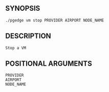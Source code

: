 ## SYNOPSIS
    ./pgedge vm stop PROVIDER AIRPORT NODE_NAME
 
## DESCRIPTION
    Stop a VM
 
## POSITIONAL ARGUMENTS
    PROVIDER
    AIRPORT
    NODE_NAME

